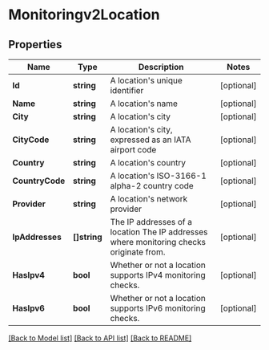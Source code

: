 # Monitoringv2Location

## Properties

Name | Type | Description | Notes
------------ | ------------- | ------------- | -------------
**Id** | **string** | A location&#39;s unique identifier | [optional] 
**Name** | **string** | A location&#39;s name | [optional] 
**City** | **string** | A location&#39;s city | [optional] 
**CityCode** | **string** | A location&#39;s city, expressed as an IATA airport code | [optional] 
**Country** | **string** | A location&#39;s country | [optional] 
**CountryCode** | **string** | A location&#39;s ISO-3166-1 alpha-2 country code | [optional] 
**Provider** | **string** | A location&#39;s network provider | [optional] 
**IpAddresses** | **[]string** | The IP addresses of a location  The IP addresses where monitoring checks originate from. | [optional] 
**HasIpv4** | **bool** | Whether or not a location supports IPv4 monitoring checks. | [optional] 
**HasIpv6** | **bool** | Whether or not a location supports IPv6 monitoring checks. | [optional] 

[[Back to Model list]](../README.md#documentation-for-models) [[Back to API list]](../README.md#documentation-for-api-endpoints) [[Back to README]](../README.md)


